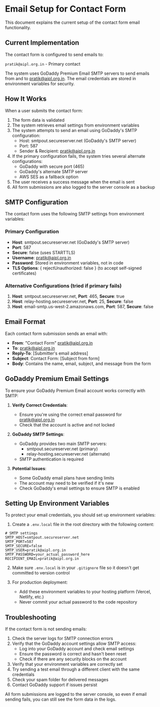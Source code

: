 # Email Setup for Contact Form

This document explains the current setup of the contact form email functionality.

## Current Implementation

The contact form is configured to send emails to:

`pratik@aipl.org.in` - Primary contact

The system uses GoDaddy Premium Email SMTP servers to send emails from and to pratik@aipl.org.in. The email credentials are stored in environment variables for security.

## How It Works

When a user submits the contact form:

1. The form data is validated
2. The system retrieves email settings from environment variables
3. The system attempts to send an email using GoDaddy's SMTP configuration:
   - Host: smtpout.secureserver.net (GoDaddy's SMTP server)
   - Port: 587
   - Sender & Recipient: pratik@aipl.org.in
4. If the primary configuration fails, the system tries several alternate configurations:
   - GoDaddy with secure port (465)
   - GoDaddy's alternate SMTP server
   - AWS SES as a fallback option
5. The user receives a success message when the email is sent
6. All form submissions are also logged to the server console as a backup

## SMTP Configuration

The contact form uses the following SMTP settings from environment variables:

### Primary Configuration
- **Host**: smtpout.secureserver.net (GoDaddy's SMTP server)
- **Port**: 587
- **Secure**: false (uses STARTTLS)
- **Username**: pratik@aipl.org.in
- **Password**: Stored in environment variables, not in code
- **TLS Options**: { rejectUnauthorized: false } (to accept self-signed certificates)

### Alternative Configurations (tried if primary fails)
1. **Host**: smtpout.secureserver.net, **Port**: 465, **Secure**: true
2. **Host**: relay-hosting.secureserver.net, **Port**: 25, **Secure**: false
3. **Host**: email-smtp.us-west-2.amazonaws.com, **Port**: 587, **Secure**: false

## Email Format

Each contact form submission sends an email with:

- **From**: "Contact Form" <pratik@aipl.org.in>
- **To**: pratik@aipl.org.in
- **Reply-To**: [Submitter's email address]
- **Subject**: Contact Form: [Subject from form]
- **Body**: Contains the name, email, subject, and message from the form

## GoDaddy Premium Email Settings

To ensure your GoDaddy Premium Email account works correctly with SMTP:

1. **Verify Correct Credentials**:
   - Ensure you're using the correct email password for pratik@aipl.org.in
   - Check that the account is active and not locked

2. **GoDaddy SMTP Settings**:
   - GoDaddy provides two main SMTP servers:
     - smtpout.secureserver.net (primary)
     - relay-hosting.secureserver.net (alternate)
   - SMTP authentication is required

3. **Potential Issues**:
   - Some GoDaddy email plans have sending limits
   - The account may need to be verified if it's new
   - Check GoDaddy's email settings to ensure SMTP is enabled

## Setting Up Environment Variables

To protect your email credentials, you should set up environment variables:

1. Create a `.env.local` file in the root directory with the following content:
```
# SMTP settings
SMTP_HOST=smtpout.secureserver.net
SMTP_PORT=587
SMTP_SECURE=false
SMTP_USER=pratik@aipl.org.in
SMTP_PASSWORD=your_actual_password_here
RECIPIENT_EMAIL=pratik@aipl.org.in
```

2. Make sure `.env.local` is in your `.gitignore` file so it doesn't get committed to version control

3. For production deployment:
   - Add these environment variables to your hosting platform (Vercel, Netlify, etc.)
   - Never commit your actual password to the code repository

## Troubleshooting

If the contact form is not sending emails:

1. Check the server logs for SMTP connection errors
2. Verify that the GoDaddy account settings allow SMTP access:
   - Log into your GoDaddy account and check email settings
   - Ensure the password is correct and hasn't been reset
   - Check if there are any security blocks on the account
3. Verify that your environment variables are correctly set
4. Try sending a test email through a different client with the same credentials
5. Check your spam folder for delivered messages
6. Contact GoDaddy support if issues persist

All form submissions are logged to the server console, so even if email sending fails, you can still see the form data in the logs. 